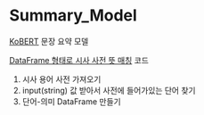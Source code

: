 # Summary_Model

[KoBERT](https://sktelecom.github.io/project/kobert/) 문장 요약 모델

[DataFrame 형태로 시사 사전 뜻 매칭](https://github.com/SKT-Phoenix/Summary_Model/blob/master/news_dictionary.ipynb) 코드
1) 시사 용어 사전 가져오기
2) input(string) 값 받아서 사전에 들어가있는 단어 찾기
3) 단어-의미 DataFrame 만들기
